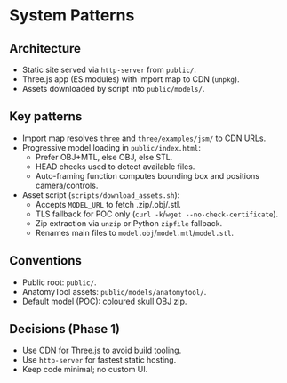 # System Patterns

## Architecture
- Static site served via `http-server` from `public/`.
- Three.js app (ES modules) with import map to CDN (`unpkg`).
- Assets downloaded by script into `public/models/`.

## Key patterns
- Import map resolves `three` and `three/examples/jsm/` to CDN URLs.
- Progressive model loading in `public/index.html`:
  - Prefer OBJ+MTL, else OBJ, else STL.
  - HEAD checks used to detect available files.
  - Auto-framing function computes bounding box and positions camera/controls.
- Asset script (`scripts/download_assets.sh`):
  - Accepts `MODEL_URL` to fetch .zip/.obj/.stl.
  - TLS fallback for POC only (`curl -k`/`wget --no-check-certificate`).
  - Zip extraction via `unzip` or Python `zipfile` fallback.
  - Renames main files to `model.obj`/`model.mtl`/`model.stl`.

## Conventions
- Public root: `public/`.
- AnatomyTool assets: `public/models/anatomytool/`.
- Default model (POC): coloured skull OBJ zip.

## Decisions (Phase 1)
- Use CDN for Three.js to avoid build tooling.
- Use `http-server` for fastest static hosting.
- Keep code minimal; no custom UI.
